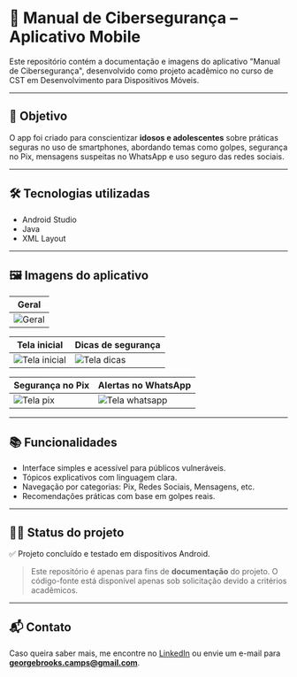 # 📱 Manual de Cibersegurança – Aplicativo Mobile

Este repositório contém a documentação e imagens do aplicativo "Manual de Cibersegurança", desenvolvido como projeto acadêmico no curso de CST em Desenvolvimento para Dispositivos Móveis.

---

## 📌 Objetivo

O app foi criado para conscientizar **idosos e adolescentes** sobre práticas seguras no uso de smartphones, abordando temas como golpes, segurança no Pix, mensagens suspeitas no WhatsApp e uso seguro das redes sociais.

---

## 🛠️ Tecnologias utilizadas

- Android Studio
- Java
- XML Layout
  
---

## 🖼️ Imagens do aplicativo

| Geral |
|-------------|
| ![Geral](https://georgebrookss.github.io/Manual-de-Ciberseguranca/imagens/tela-geral.png) |

| Tela inicial | Dicas de segurança |
|--------------|--------------------|
| ![Tela inicial](https://georgebrookss.github.io/Manual-de-Ciberseguranca/imagens/tela-inicial.png) | ![Tela dicas](https://georgebrookss.github.io/Manual-de-Ciberseguranca/imagens/tela-temas.png) |

| Segurança no Pix | Alertas no WhatsApp |
|------------------|---------------------|
| ![Tela pix](https://georgebrookss.github.io/Manual-de-Ciberseguranca/imagens/tela-pix.png) | ![Tela whatsapp](https://georgebrookss.github.io/Manual-de-Ciberseguranca/imagens/tela-contatos.png) |

---

## 📚 Funcionalidades

- Interface simples e acessível para públicos vulneráveis.
- Tópicos explicativos com linguagem clara.
- Navegação por categorias: Pix, Redes Sociais, Mensagens, etc.
- Recomendações práticas com base em golpes reais.

---


## 👨‍💻 Status do projeto

✅ Projeto concluído e testado em dispositivos Android.

> Este repositório é apenas para fins de **documentação** do projeto. O código-fonte está disponível apenas sob solicitação devido a critérios acadêmicos.

---

## 📬 Contato

Caso queira saber mais, me encontre no [LinkedIn](www.linkedin.com/in/george-m-brooks) ou envie um e-mail para **georgebrooks.camps@gmail.com**.
